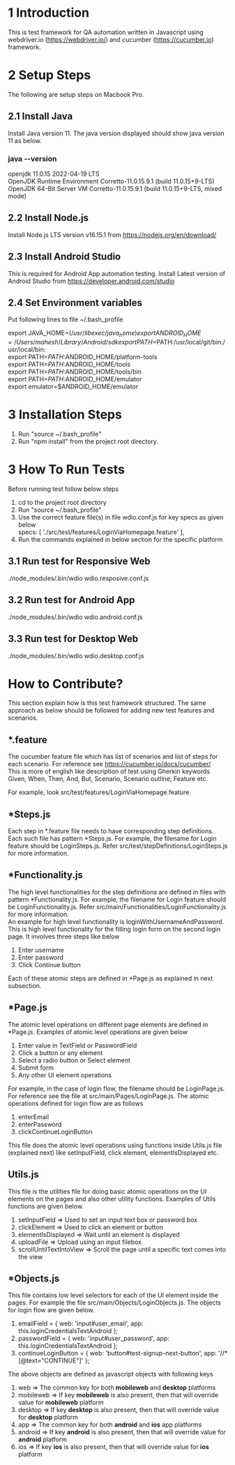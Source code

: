 # 1 Introduction
This is test framework for QA automation written in Javascript using webdriver.io (https://webdriver.io/) and cucumber (https://cucumber.io) framework.

# 2 Setup Steps

The following are setup steps on Macbook Pro.

## 2.1 Install Java
Install Java version 11. The java version displayed should show java version 11 as below.

### java --version
openjdk 11.0.15 2022-04-19 LTS  
OpenJDK Runtime Environment Corretto-11.0.15.9.1 (build 11.0.15+9-LTS)  
OpenJDK 64-Bit Server VM Corretto-11.0.15.9.1 (build 11.0.15+9-LTS, mixed mode)

## 2.2 Install Node.js
Install Node.js LTS version v16.15.1 from https://nodejs.org/en/download/

## 2.3 Install Android Studio 
This is required for Android App automation testing.
Install Latest version of Android Studio from https://developer.android.com/studio

## 2.4 Set Environment variables

Put following lines to file ~/.bash_profile

export JAVA_HOME=$(/usr/libexec/java_home)  
export ANDROID_HOME=/Users/mahesh/Library/Android/sdk  
export PATH=$PATH:/usr/local/git/bin:/usr/local/bin:  
export PATH=$PATH:$ANDROID_HOME/platform-tools  
export PATH=$PATH:$ANDROID_HOME/tools  
export PATH=$PATH:$ANDROID_HOME/tools/bin  
export PATH=$PATH:$ANDROID_HOME/emulator  
export emulator=$ANDROID_HOME/emulator  

# 3 Installation Steps

1) Run "source ~/.bash_profile"  
2) Run "npm install" from the project root directory.  

# 3 How To Run Tests

Before running test follow below steps  
1) cd to the project root directory  
2) Run "source ~/.bash_profile"
3) Use the correct feature file(s) in file wdio.conf.js for key specs as given below  
  specs: [
    './src/test/features/LoginViaHomepage.feature'
  ],
4) Run the commands explained in below section for the specific platform

## 3.1 Run test for Responsive Web
./node_modules/.bin/wdio wdio.resposive.conf.js
## 3.2 Run test for Android App
./node_modules/.bin/wdio wdio.android.conf.js
## 3.3 Run test for Desktop Web
./node_modules/.bin/wdio wdio.desktop.conf.js


# How to Contribute?
This section explain how is this test framework structured. The same approach as below should be followed for adding new test features and scenarios.

## *.feature
The cucumber feature file which has list of scenarios and list of steps for each scenario.
For reference see https://cucumber.io/docs/cucumber/  
This is more of english like description of test using Gherkin keywords Given, When, Then, And, But, Scenario, Scenario outline, Feature etc.

For example, look src/test/features/LoginViaHomepage.feature.

## *Steps.js
Each step in *.feature file needs to have corresponding step definitions. Each such file has pattern *Steps.js. 
For example, the filename for Login feature should be LoginSteps.js. Refer src/test/stepDefinitions/LoginSteps.js for more information.

## *Functionality.js
The high level functionalities for the step definitions are defined in files with pattern *Functionality.js.
For example, the filename for Login feature should be LoginFunctionality.js. Refer src/main/Functionalities/LoginFunctionality.js for more information.  
An example for high level functionality is loginWithUsernameAndPassword. This is high level functionality for the filling login form on the second login page. It involves three steps like below  
1) Enter username  
2) Enter password  
3) Click Continue button  

Each of these atomic steps are defined in *Page.js as explained in next subsection.

## *Page.js
The atomic level operations on different page elements are defined in *Page.js. 
Examples of atomic level operations are given below  
1) Enter value in TextField or PasswordField  
2) Click a button or any element  
3) Select a radio button or Select element  
4) Submit form  
5) Any other UI element operations  

For example, in the case of login flow, the filename should be LoginPage.js. For reference see the file at
src/main/Pages/LoginPage.js. The atomic operations defined for login flow are as follows  
1) enterEmail
2) enterPassword
3) clickContinueLoginButton  

This file does the atomic level operations using functions inside Utils.js file (explained next) like setInputField, click
element, elementIsDisplayed etc.

## Utils.js
This file is the utilities file for doing basic atomic operations on the UI elements on the pages and also other utility functions.
Examples of Utils functions are given below.
1) setInputField => Used to set an input text box or password box  
2) clickElement => Used to click an element or button  
3) elementIsDisplayed => Wait until an element is displayed  
4) uploadFile => Upload using an input filebox  
5) scrollUntilTextIntoView => Scroll the page until a specific text comes into the view  

## *Objects.js

This file contains low level selectors for each of the UI element inside the pages.
For example the file src/main/Objects/LoginObjects.js. The objects for login flow are given below.

1) emailField = { web: 'input#user_email', app: this.loginCredentialsTextAndroid };  
2) passwordField = { web: 'input#user_password', app: this.loginCredentialsTextAndroid };  
3) continueLoginButton = { web: 'button#test-signup-next-button', app: '//*[@text="CONTINUE"]' };  

The above objects are defined as javascript objects with following keys
1) web => The common key for both **mobileweb** and **desktop** platforms  
2) mobileweb => If key **mobileweb** is also present, then that will override value for **mobileweb** platform  
3) desktop => If key **desktop** is also present, then that will override value for **desktop** platform  
4) app => The common key for both **android** and **ios** app platforms  
5) android => If key **android** is also present, then that will override value for **android** platform  
6) ios => If key **ios** is also present, then that will override value for **ios** platform  